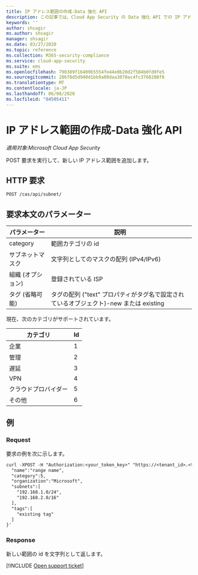 ```yaml
---
title: IP アドレス範囲の作成-Data 強化 API
description: この記事では、Cloud App Security の Data 強化 API での IP アドレス範囲の作成要求について説明します。
keywords: ''
author: shsagir
ms.author: shsagir
manager: shsagir
ms.date: 03/27/2020
ms.topic: reference
ms.collection: M365-security-compliance
ms.service: cloud-app-security
ms.suite: ems
ms.openlocfilehash: 790389f16409b5554fe44e0b20d2f584b0fd0fe5
ms.sourcegitcommit: 286f8d5d940d1bb9a09daa3070ac4fc3768208f8
ms.translationtype: MT
ms.contentlocale: ja-JP
ms.lasthandoff: 06/08/2020
ms.locfileid: "84505411"
---
```

# <a name="create-ip-address-range---data-enrichment-api"></a>IP アドレス範囲の作成-Data 強化 API

*適用対象:Microsoft Cloud App Security*

POST 要求を実行して、新しい IP アドレス範囲を追加します。

## <a name="http-request"></a>HTTP 要求

```rest
POST /cas/api/subnet/
```

## <a name="request-body-parameters"></a>要求本文のパラメーター

| パラメーター | 説明 |
| --- | --- |
| category | 範囲カテゴリの id |
| サブネットマスク | 文字列としてのマスクの配列 (IPv4/IPv6) |
| 組織 (オプション) | 登録されている ISP |
| タグ (省略可能) | タグの配列 ("text" プロパティがタグ名で設定されているオブジェクト)-new または existing |

現在、次のカテゴリがサポートされています。

| カテゴリ | Id |
| --- | -- |
| 企業 | 1 |
| 管理 | 2 |
| 遅延 | 3 |
| VPN | 4 |
| クラウドプロバイダー | 5 |
| その他 | 6 |

## <a name="example"></a>例

### <a name="request"></a>Request

要求の例を次に示します。

```rest
curl -XPOST -H "Authorization:<your_token_key>" "https://<tenant_id>.<tenant_region>.contoso.com/cas/api/subnet/create_rule/" -d '{
  "name":"range name",
  "category":5,
  "organization":"Microsoft",
  "subnets":[
    "192.168.1.0/24",
    "192.168.2.0/16"
  ],
  "tags":[
    "existing tag"
  ]
}'
```

### <a name="response"></a>Response

新しい範囲の id を文字列として返します。

[!INCLUDE [Open support ticket](includes/support.md)]
